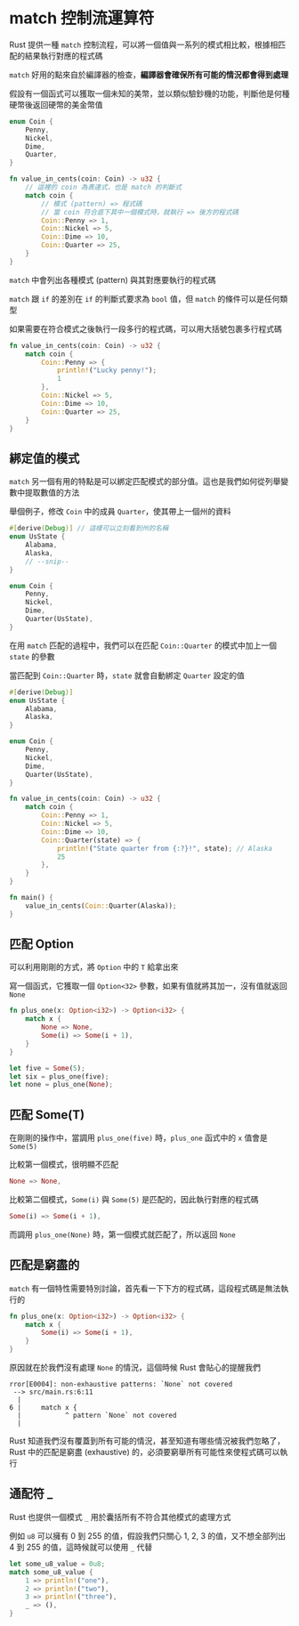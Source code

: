 # match 控制流運算符

Rust 提供一種 `match` 控制流程，可以將一個值與一系列的模式相比較，根據相匹配的結果執行對應的程式碼

`match` 好用的點來自於編譯器的檢查，**編譯器會確保所有可能的情況都會得到處理**

假設有一個函式可以獲取一個未知的美幣，並以類似驗鈔機的功能，判斷他是何種硬幣後返回硬幣的美金幣值

```rust
enum Coin {
    Penny,
    Nickel,
    Dime,
    Quarter,
}

fn value_in_cents(coin: Coin) -> u32 {
    // 這裡的 coin 為表達式，也是 match 的判斷式
    match coin {
        // 模式 (pattern) => 程式碼
        // 當 coin 符合底下其中一個模式時，就執行 => 後方的程式碼
        Coin::Penny => 1,
        Coin::Nickel => 5,
        Coin::Dime => 10,
        Coin::Quarter => 25,
    }
}
```

`match` 中會列出各種模式 (pattern) 與其對應要執行的程式碼

`match` 跟 `if` 的差別在 `if` 的判斷式要求為 `bool` 值，但 `match` 的條件可以是任何類型

如果需要在符合模式之後執行一段多行的程式碼，可以用大括號包裹多行程式碼

```rust
fn value_in_cents(coin: Coin) -> u32 {
    match coin {
        Coin::Penny => {
            println!("Lucky penny!");
            1
        },
        Coin::Nickel => 5,
        Coin::Dime => 10,
        Coin::Quarter => 25,
    }
}
```

## 綁定值的模式

`match` 另一個有用的特點是可以綁定匹配模式的部分值。這也是我們如何從列舉變數中提取數值的方法

舉個例子，修改 `Coin` 中的成員 `Quarter`，使其帶上一個州的資料

```rust
#[derive(Debug)] // 這樣可以立刻看到州的名稱
enum UsState {
    Alabama,
    Alaska,
    // --snip--
}

enum Coin {
    Penny,
    Nickel,
    Dime,
    Quarter(UsState),
}
```

在用 `match` 匹配的過程中，我們可以在匹配 `Coin::Quarter` 的模式中加上一個 `state` 的參數

當匹配到 `Coin::Quarter` 時，`state` 就會自動綁定 `Quarter` 設定的值

```rust
#[derive(Debug)]
enum UsState {
    Alabama,
    Alaska,
}

enum Coin {
    Penny,
    Nickel,
    Dime,
    Quarter(UsState),
}

fn value_in_cents(coin: Coin) -> u32 {
    match coin {
        Coin::Penny => 1,
        Coin::Nickel => 5,
        Coin::Dime => 10,
        Coin::Quarter(state) => {
            println!("State quarter from {:?}!", state); // Alaska
            25
        },
    }
}

fn main() {
    value_in_cents(Coin::Quarter(Alaska));
}
```

## 匹配 Option

可以利用剛剛的方式，將 `Option` 中的 `T` 給拿出來

寫一個函式，它獲取一個 `Option<32>` 參數，如果有值就將其加一，沒有值就返回 `None`

```rust
fn plus_one(x: Option<i32>) -> Option<i32> {
    match x {
        None => None,
        Some(i) => Some(i + 1),
    }
}

let five = Some(5);
let six = plus_one(five);
let none = plus_one(None);
```

## 匹配 Some(T)

在剛剛的操作中，當調用 `plus_one(five)` 時，`plus_one` 函式中的 `x` 值會是 `Some(5)`

比較第一個模式，很明顯不匹配

```rust
None => None,
```

比較第二個模式，`Some(i)` 與 `Some(5)` 是匹配的，因此執行對應的程式碼

```rust
Some(i) => Some(i + 1),
```

而調用 `plus_one(None)` 時，第一個模式就匹配了，所以返回 `None`

## 匹配是窮盡的

`match` 有一個特性需要特別討論，首先看一下下方的程式碼，這段程式碼是無法執行的

```rust
fn plus_one(x: Option<i32>) -> Option<i32> {
    match x {
        Some(i) => Some(i + 1),
    }
}
```

原因就在於我們沒有處理 `None` 的情況，這個時候 Rust 會貼心的提醒我們

```text
rror[E0004]: non-exhaustive patterns: `None` not covered
 --> src/main.rs:6:11
  |
6 |     match x {
  |           ^ pattern `None` not covered
  |
```

Rust 知道我們沒有覆蓋到所有可能的情況，甚至知道有哪些情況被我們忽略了，Rust 中的匹配是窮盡 (exhaustive) 的，必須要窮舉所有可能性來使程式碼可以執行

## 通配符 \_

Rust 也提供一個模式 `_` 用於囊括所有不符合其他模式的處理方式

例如 `u8` 可以擁有 0 到 255 的值，假設我們只關心 1, 2, 3 的值，又不想全部列出 4 到 255 的值，這時候就可以使用 `_` 代替

```rust
let some_u8_value = 0u8;
match some_u8_value {
    1 => println!("one"),
    2 => println!("two"),
    3 => println!("three"),
    _ => (),
}
```

